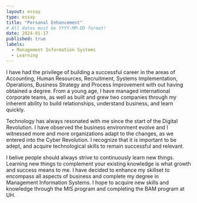 ```yaml
---
layout: essay
type: essay
title: "Personal Enhancement"
# All dates must be YYYY-MM-DD format!
date: 2024-01-17
published: true
labels:
  - Management Information Systems
  - Learning
---
```


I have had the privilege of building a successful career in the areas of Accounting, Human Resources, Recruitment, Systems Implementation, Operations, Business Strategy and Process Improvement with out having obtained
a degree. From a young age, I have managed international corporate teams, as well as built and grew two companies through my inherent ability to build relationships, understand business, and learn quickly.

Technology has always resonated with me since the start of the Digital Revolution. I have observed the business environment evolve and I witnessed more and more organizations adapt to the changes, as we entered into 
the Cyber Revolution. I recognize that it is important to be adept, and acquire technological skills to remain successful and relevant. 

I belive people should always strive to continuously learn new things. Learning new things to complement your existing knowledge is what growth and success means to me. I have decided to enhance my skillset to encompass all aspects of business and complete my degree in Management Information Systems. I hope to acquire new skills and knowledge through the MIS program and completing the BAM program at UH. 
